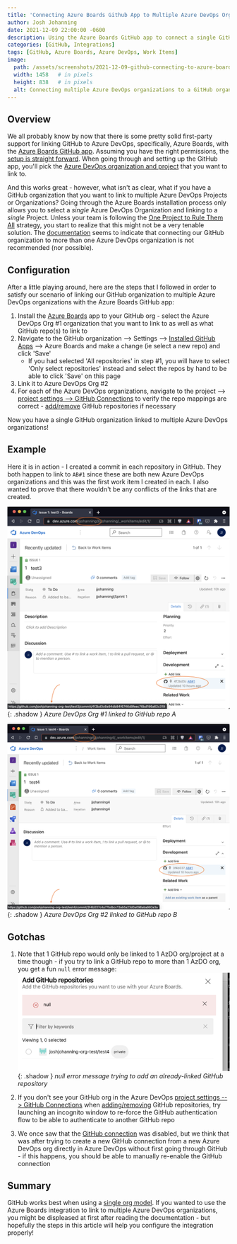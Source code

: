 ```yaml
---
title: 'Connecting Azure Boards Github App to Multiple Azure DevOps Orgs'
author: Josh Johanning
date: 2021-12-09 22:00:00 -0600
description: Using the Azure Boards GitHub app to connect a single GitHub organization to multiple Azure DevOps projects or organizations for work item integration
categories: [GitHub, Integrations]
tags: [GitHub, Azure Boards, Azure DevOps, Work Items]
image:
  path: /assets/screenshots/2021-12-09-github-connecting-to-azure-boards-multiple-orgs/azure-boards-github.png
  width: 1458   # in pixels
  height: 838   # in pixels
  alt: Connecting multiple Azure DevOps organizations to a GitHub organization with the Azure Boards GitHub app
---
```


## Overview

We all probably know by now that there is some pretty solid first-party support for linking GitHub to Azure DevOps, specifically, Azure Boards, with the [Azure Boards GitHub app](https://docs.microsoft.com/en-us/azure/devops/boards/github/?view=azure-devops). Assuming you have the right permissions, the [setup is straight forward](https://docs.microsoft.com/en-us/azure/devops/boards/github/install-github-app?view=azure-devops). When going through and setting up the GitHub app, you'll pick the [Azure DevOps organization and project](https://docs.microsoft.com/en-us/azure/devops/boards/github/media/github-app/choose-azure-boards-project.png?view=azure-devops) that you want to link to.

And this works great - however, what isn't as clear, what if you have a GitHub organization that you want to link to multiple Azure DevOps Projects or Organizations? Going through the Azure Boards installation process only allows you to select a _single_ Azure DevOps Organization and linking to a _single_ Project. Unless your team is following the [One Project to Rule Them All](https://colinsalmcorner.com/vsts-one-team-project-and-inverse-conway-maneuver/) strategy, you start to realize that this might not be a very tenable solution. The [documentation](https://docs.microsoft.com/en-us/azure/devops/boards/github/troubleshoot-github-connection?view=azure-devops#connecting-to-multiple-azure-devops-organizations) seems to indicate that connecting our GitHub organization to more than one Azure DevOps organization is not recommended (nor possible).

## Configuration

After a little playing around, here are the steps that I followed in order to satisfy our scenario of linking our GitHub organization to multiple Azure DevOps organizations with the Azure Boards GitHub app:

1. Install the [Azure Boards](https://github.com/marketplace/azure-boards) app to your GitHub org - select the Azure DevOps Org #1 organization that you want to link to as well as what GitHub repo(s) to link to
1. Navigate to the GitHub organization --> Settings --> [Installed GitHub Apps](https://docs.microsoft.com/en-us/azure/devops/boards/github/change-azure-boards-app-github-repository-access?view=azure-devops#change-repository-access) --> Azure Boards and make a change (ie select a new repo) and click 'Save'
   - If you had selected 'All repositories' in step #1, you will have to select 'Only select repositories' instead and select the repos by hand to be able to click 'Save' on this page
1. Link it to Azure DevOps Org #2
1. For each of the Azure DevOps organizations, navigate to the project --> [project settings --> GitHub Connections](https://docs.microsoft.com/en-us/azure/devops/boards/github/add-remove-repositories?view=azure-devops#open-project-settingsgithub-connections) to verify the repo mappings are correct - [add/remove](https://docs.microsoft.com/en-us/azure/devops/boards/github/add-remove-repositories?view=azure-devops#add-or-remove-repositories-or-remove-a-connection) GitHub repositories if necessary

Now you have a single GitHub organization linked to multiple Azure DevOps organizations!

## Example

Here it is in action - I created a commit in each repository in GitHub. They both happen to link to `AB#1` since these are both new Azure DevOps organizations and this was the first work item I created in each. I also wanted to prove that there wouldn't be any conflicts of the links that are created.

![Azure DevOps Org #1](/assets/screenshots/2021-12-09-github-connecting-to-azure-boards-multiple-orgs/example-org-1.png ){: .shadow }
_Azure DevOps Org #1 linked to GitHub repo A_

![Azure DevOps Org #2](/assets/screenshots/2021-12-09-github-connecting-to-azure-boards-multiple-orgs/example-org-2.png ){: .shadow }
_Azure DevOps Org #2 linked to GitHub repo B_

## Gotchas

1. Note that 1 GitHub repo would only be linked to 1 AzDO org/project at a time though - if you try to link a GitHub repo to more than 1 AzDO org, you get a fun `null` error message:
  ![null error message trying to add an already-linked GitHub repository](/assets/screenshots/2021-12-09-github-connecting-to-azure-boards-multiple-orgs/null-error.png ){: .shadow }
  _null error message trying to add an already-linked GitHub repository_

1. If you don't see your GitHub org in the Azure DevOps [project settings --> GitHub Connections](https://docs.microsoft.com/en-us/azure/devops/boards/github/add-remove-repositories?view=azure-devops#open-project-settingsgithub-connections) when [adding/removing](https://docs.microsoft.com/en-us/azure/devops/boards/github/add-remove-repositories?view=azure-devops#add-or-remove-repositories-or-remove-a-connection) GitHub repositories, try launching an incognito window to re-force the GitHub authentication flow to be able to authenticate to another GitHub repo
1. We once saw that the [GitHub connection](https://docs.microsoft.com/en-us/azure/devops/boards/github/add-remove-repositories?view=azure-devops#open-project-settingsgithub-connections) was disabled, but we think that was after trying to create a new GitHub connection from a new Azure DevOps org directly in Azure DevOps without first going through GitHub - if this happens, you should be able to manually re-enable the GitHub connection

## Summary

GitHub works best when using a [single org model](https://resources.github.com/downloads/github-guide-to-organizations.pdf). If you wanted to use the Azure Boards integration to link to multiple Azure DevOps organizations, you might be displeased at first after reading the documentation - but hopefully the steps in this article will help you configure the integration properly!
